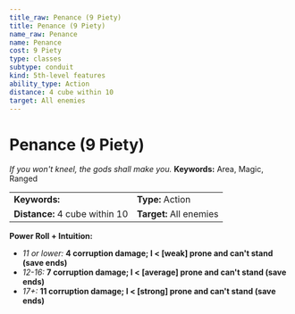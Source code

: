 ```yaml
---
title_raw: Penance (9 Piety)
title: Penance (9 Piety)
name_raw: Penance
name: Penance
cost: 9 Piety
type: classes
subtype: conduit
kind: 5th-level features
ability_type: Action
distance: 4 cube within 10
target: All enemies
---
```


# Penance (9 Piety)

*If you won't kneel, the gods shall make you.* **Keywords:** Area, Magic, Ranged

|                                |                         |
| :----------------------------- | :---------------------- |
| **Keywords:**                  | **Type:** Action        |
| **Distance:** 4 cube within 10 | **Target:** All enemies |

**Power Roll + Intuition:**

- *11 or lower:* **4 corruption damage; I \< \[weak\] prone and can't stand (save ends)**
- *12-16:* **7 corruption damage; I \< \[average\] prone and can't stand (save ends)**
- *17+:* **11 corruption damage; I \< \[strong\] prone and can't stand (save ends)**
